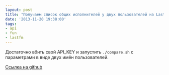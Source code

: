 ```yaml
---
layout: post
title: "Получаем список общих исполнителей у двух пользователей на Last.fm"
date: '2013-11-20 19:38:00'
tags:
- api
- fun
- lastfm
---
```


Достаточно вбить свой API_KEY и запустить `./compare.sh` с параметрами в виде двух имён пользователей.

[Ссылка на github](https://github.com/strizhechenko/lastfm-api-snippets)
